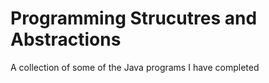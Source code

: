 # Programming Strucutres and Abstractions 
 A collection of some of the Java programs I have completed 
